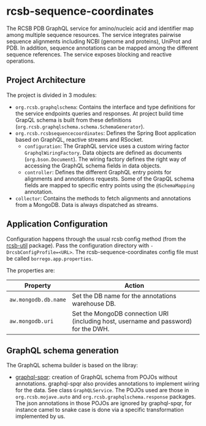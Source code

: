 # rcsb-sequence-coordinates

The RCSB PDB GraphQL service for amino/nucleic acid and identifier map among multiple sequence resources. 
The service integrates pairwise sequence alignments including NCBI (genome and proteins), UniProt and PDB. 
In addition, sequence annotations can be mapped among the different sequence references.
The service exposes blocking and reactive operations.

## Project Architecture

The project is divided in 3 modules:
- `org.rcsb.graphqlschema`: Contains the interface and type definitions for the service endpoints queries and responses.
At project build time GrapQL schema is built from these definitions (`org.rcsb.graphqlschema.schema.SchemaGenerator`).
- `org.rcsb.rcsbsequencecoordinates`: Defines the Spring Boot application based on GraphQL, reactive streams and RSocket.
  - `configuration`: The GraphQL service uses a custom wiring factor `GraphqlWiringFactory`. 
  Data objects are defined as documents (`org.bson.Document`). 
  The wiring factory defines the right way of accessing the GraphQL schema fields in data objects.
  - `controller`: Defines the different GraphQL entry points for alignments and annotations requests. 
  Some of the GrapQL schema fields are mapped to specific entry points using the `@SchemaMapping` annotation. 
- `collector`: Contains the methods to fetch alignments and annotations from a MongoDB. Data is always dispatched as streams.

## Application Configuration

Configuration happens through the usual rcsb config method (from the
[rcsb-util](https://github.com/rcsb/rcsb-util) package). Pass the configuration directory
with `-DrcsbConfigProfile=<URL>`. The rcsb-sequence-coordinates config file must be called 
`borrego.app.properties`.

The properties are:

| Property             | Action                                                                              | 
|----------------------|-------------------------------------------------------------------------------------|
| `aw.mongodb.db.name` | Set the DB name for the annotations warehouse DB.                                   |
| `aw.mongodb.uri`     | Set the MongoDB connection URI (including host, username and password) for the DWH. |


## GraphQL schema generation

The GraphQL schema builder is based on the libray:
* [graphql-spqr](https://github.com/leangen/graphql-spqr): creation of GraphQL schema from POJOs
  without annotations. graphql-spqr also provides annotations to implement wiring for the data.
  See class `GraphQLService`. The POJOs used are those in `org.rcsb.mojave.auto` and `org.rcsb.graphqlschema.response` packages.
  The json annotations in those POJOs are ignored by graphql-spqr, 
  for instance camel to snake case is done via a specific transformation implemented by us.  